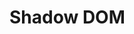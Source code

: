 # Shadow DOM

<div id="example"></div>
<script type="application/javascript">
  new Vue({
    el: '#example',
    template: '<live-code class="full" :template="code" mode="html>iframe" :debounce="200" />',
    data: {
      code:
`
<script src="${location.origin+location.pathname}/global.js"><\/script>

<div id="div">
	<i-point-light intensity="0.6"></i-point-light>
	<i-point-light align="0.5 0.5" position="300 0 300"></i-point-light>
	<i-box id="node" size="100 100 100" rotation="0 -70 0" align="0.5 0.5 0.5" mount-point="0.5 0.5 0.5" color="cornflowerblue">
		<i-node align="0 1 1" size="100 100">
			<h3 align="center">Hello 3D world!</h3>
		</i-node>
	</i-box>
</div>

<style>
	html,
	body {
		margin: 0;
		padding: 0;
		height: 100%;
		width: 100%;
		background: #333;
    color: hsl(337, 90%, 60%);
	}

	#div {
		width: 100%;
		height: 100%;
	}
</style>

<script>
	LUME.useDefaultNames()
	node.rotation = (x, y, z) => [x, ++y, z]
	const root = div.attachShadow({
		mode: 'open'
	})
	root.innerHTML = \`
    <i-scene experimental-webgl>
      <slot></slot>
    </i-scene>
  \`
	window.addEventListener('error', e => console.log(e))
<\/script>

`
    },
  })
</script>
